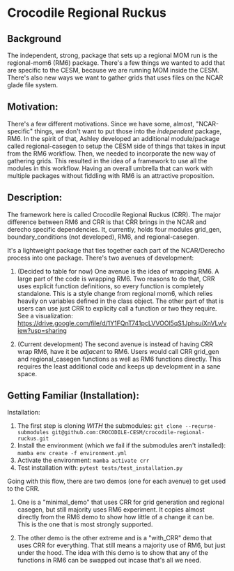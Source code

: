 # Crocodile Regional Ruckus

## Background
 The independent, strong, package that sets up a regional MOM run is the regional-mom6 (RM6) package. There's a few things we wanted to add that are specific to the CESM, because we are running MOM inside the CESM. There's also new ways we want to gather grids that uses files on the NCAR glade file system.

## Motivation: 
There's a few different motivations. Since we have some, almost, "NCAR-specific" things, we don't want to put those into the *independent* package, RM6. In the spirit of that, Ashley developed an additional module/package called regional-casegen to setup the CESM side of things that takes in input from the RM6 workflow. Then, we needed to incorporate the new way of gathering grids. This resulted in the idea of a framework to use all the modules in this workflow. Having an overall umbrella that can work with multiple packages without fiddling with RM6 is an attractive proposition.

## Description: 
The framework here is called Crocodile Regional Ruckus (CRR). The major difference between RM6 and CRR is that CRR brings in the NCAR and derecho specific dependencies. It, currently, holds four modules grid_gen, boundary_conditions (not developed), RM6, and regional-casegen. 

It's a lightweight package that ties together each part of the NCAR/Derecho process into one package. There's two avenues of development:

1. (Decided to table for now) One avenue is the idea of wrapping RM6. A large part of the code is wrapping RM6. Two reasons to do that, CRR uses explicit function definitions, so every function is completely standalone. This is a style change from regional mom6, which relies heavily on variables defined in the class object. The other part of that is users can use just CRR to explicity call a function or two they require. See a visualization: https://drive.google.com/file/d/1Y1FQnT741pcLVVOOl5qS1JphsuiXnVLv/view?usp=sharing

2. (Current development) The second avenue is instead of having CRR wrap RM6, have it be *adjacent* to RM6. Users would call CRR grid_gen and regional_casegen functions as well as RM6 functions directly. This requires the least additional code and keeps up development in a sane space. 



## Getting Familiar (Installation): 

Installation:
1. The first step is cloning *WITH* the submodules:
`git clone --recurse-submodules git@github.com:CROCODILE-CESM/crocodile-regional-ruckus.git`
2. Install the environment (which we fail if the submodules aren't installed):
`mamba env create -f environment.yml`
3. Activate the environment:
`mamba activate crr`
4. Test installation with:
`pytest tests/test_installation.py`

Going with this flow, there are two demos (one for each avenue) to get used to the CRR. 

1. One is a "minimal_demo" that uses CRR for grid generation and regional casegen, but still majority uses RM6 experiment. It copies almost directly from the RM6 demo to show how little of a change it can be. This is the one that is most strongly supported.

2. The other demo is the other extreme and is a "with_CRR" demo that uses CRR for everything. That still means a majority use of RM6, but just under the hood. The idea with this demo is to show that any of the functions in RM6 can be swapped out incase that's all we need. 
